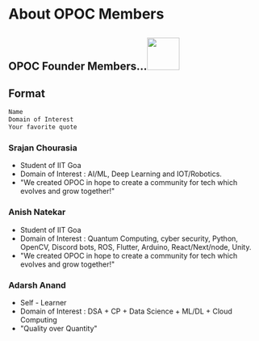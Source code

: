 # About OPOC Members

## OPOC Founder Members...<img src="https://emoji.discord.st/emojis/ramFive.png" width="64px" height="64px">

## Format

```cpp
Name
Domain of Interest
Your favorite quote
```

### Srajan Chourasia

- Student of IIT Goa
- Domain of Interest : AI/ML, Deep Learning and IOT/Robotics.
- "We created OPOC in hope to create a community for tech which evolves and grow together!"

### Anish Natekar

- Student of IIT Goa
- Domain of Interest : Quantum Computing, cyber security, Python, OpenCV, Discord bots, ROS, Flutter, Arduino, React/Next/node, Unity.
- "We created OPOC in hope to create a community for tech which evolves and grow together!"

### Adarsh Anand

- Self - Learner
- Domain of Interest : DSA + CP + Data Science + ML/DL + Cloud Computing
- "Quality over Quantity"
